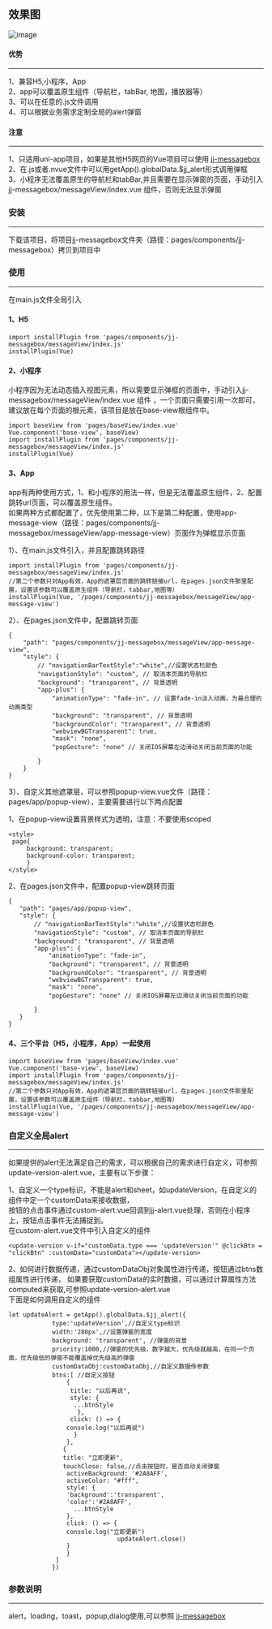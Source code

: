 ## 效果图
![image](https://github.com/04zhujunjie/jj-uni-messagebox/blob/main/screenshot/jj-messagebox.gif)
#### 优势
---
1、兼容H5,小程序，App    
2、app可以覆盖原生组件（导航栏，tabBar, 地图，播放器等）   
3、可以在任意的.js文件调用   
4、可以根据业务需求定制全局的alert弹窗
#### 注意
---
1、只适用uni-app项目，如果是其他H5网页的Vue项目可以使用 [jj-messagebox](https://github.com/04zhujunjie/jj-messagebox)   
2、在.js或者.nvue文件中可以用getApp().globalData.$jj_alert形式调用弹框   
3、小程序无法覆盖原生的导航栏和tabBar,并且需要在显示弹窗的页面，手动引入jj-messagebox/messageView/index.vue 组件，否则无法显示弹窗    


### 安装
---
下载该项目，将项目jj-messagebox文件夹（路径：pages/components/jj-messagebox）拷贝到项目中

### 使用
-------
在main.js文件全局引入

#### 1、H5
```
import installPlugin from 'pages/components/jj-messagebox/messageView/index.js'
installPlugin(Vue)

```
#### 2、小程序
小程序因为无法动态插入视图元素，所以需要显示弹框的页面中，手动引入jj-messagebox/messageView/index.vue 组件
，一个页面只需要引用一次即可，建议放在每个页面的根元素，该项目是放在base-view根组件中。
```
import baseView from 'pages/baseView/index.vue'
Vue.component('base-view', baseView)
import installPlugin from 'pages/components/jj-messagebox/messageView/index.js'
installPlugin(Vue)

```

#### 3、App
app有两种使用方式，1、和小程序的用法一样，但是无法覆盖原生组件，2、配置跳转url页面，可以覆盖原生组件。   
如果两种方式都配置了，优先使用第二种，以下是第二种配置，使用app-message-view（路径：pages/components/jj-messagebox/messageView/app-message-view）页面作为弹框显示页面

1）、在main.js文件引入，并且配置跳转路径
```
import installPlugin from 'pages/components/jj-messagebox/messageView/index.js'
//第二个参数只对App有效，App的遮罩层页面的跳转链接url，在pages.json文件那里配置，设置该参数可以覆盖原生组件（导航栏，tabbar,地图等）
installPlugin(Vue, '/pages/components/jj-messagebox/messageView/app-message-view')
```
2）、在pages.json文件中，配置跳转页面
```
{
	"path": "pages/components/jj-messagebox/messageView/app-message-view",
	"style": {
		// "navigationBarTextStyle":"white",//设置状态栏颜色
		"navigationStyle": "custom", // 取消本页面的导航栏
		"background": "transparent", // 背景透明
		"app-plus": {
			"animationType": "fade-in", // 设置fade-in淡入动画，为最合理的动画类型
			"background": "transparent", // 背景透明
			"backgroundColor": "transparent", // 背景透明
			"webviewBGTransparent": true,
			"mask": "none",
			"popGesture": "none" // 关闭IOS屏幕左边滑动关闭当前页面的功能

		}
	}
}
```

3）、自定义其他遮罩层，可以参照popup-view.vue文件（路径：pages/app/popup-view），主要需要进行以下两点配置    
    
  1、在popup-view设置背景样式为透明，注意：不要使用scoped    
  
   ```
 <style>
	page{
		background: transparent;
		background-color: transparent;
	    }
 </style>
   ```
   2、在pages.json文件中，配置popup-view跳转页面
 ```
 {
	"path": "pages/app/popup-view",
	"style": {
		// "navigationBarTextStyle":"white",//设置状态栏颜色
		"navigationStyle": "custom", // 取消本页面的导航栏
		"background": "transparent", // 背景透明
		"app-plus": {
			"animationType": "fade-in",
			"background": "transparent", // 背景透明
			"backgroundColor": "transparent", // 背景透明
			"webviewBGTransparent": true,
			"mask": "none",
			"popGesture": "none" // 关闭IOS屏幕左边滑动关闭当前页面的功能

		}
	}
}
 ```

#### 4、三个平台（H5，小程序，App）一起使用

```
import baseView from 'pages/baseView/index.vue'
Vue.component('base-view', baseView)
import installPlugin from 'pages/components/jj-messagebox/messageView/index.js'
//第二个参数只对App有效，App的遮罩层页面的跳转链接url，在pages.json文件那里配置，设置该参数可以覆盖原生组件（导航栏，tabbar,地图等）
installPlugin(Vue, '/pages/components/jj-messagebox/messageView/app-message-view')

```
### 自定义全局alert
-------
如果提供的alert无法满足自己的需求，可以根据自己的需求进行自定义，可参照update-version-alert.vue，主要有以下步骤：		  

1、自定义一个type标识，不能是alert和sheet，如updateVersion，在自定义的组件中定一个customData来接收数据，		  
按钮的点击事件通过custom-alert.vue回调到jj-alert.vue处理，否则在小程序上，按钮点击事件无法捕捉到。  	
在custom-alert.vue文件中引入自定义的组件		

```
<update-version v-if="customData.type === 'updateVersion'" @clickBtn = "clickBtn" :customData="customData"></update-version>
```

2、如何进行数据传递，通过customDataObj对象属性进行传递，按钮通过btns数组属性进行传递，
如果要获取customData的实时数据，可以通过计算属性方法computed来获取,可参照update-version-alert.vue		
下面是如何调用自定义的组件

```
let updateAlert = getApp().globalData.$jj_alert({
			type:'updateVersion',//自定义type标识
			width:'280px',//设置弹窗的宽度
			background: 'transparent', //弹窗的背景
			priority:1000,//弹窗的优先级，数字越大，优先级就越高，在同一个页面，优先级低的弹窗不能覆盖掉优先级高的弹窗
			customDataObj:customDataObj,//自定义数据传参数
			btns:[ //自定义按钮
			    {
			     title: "以后再说",
			     style: {
				  ...btnStyle
				   },
			     click: () => {
				console.log("以后再说")
				  }
				}, 
			   {
			   title: "立即更新",
			   touchClose: false,//点击按钮时，是否自动关闭弹窗
			    activeBackground: '#2A8AFF',
			    activeColor: "#fff",
			    style: {
			    'background':'transparent',
			    'color':'#2A8AFF',
			      ...btnStyle
				},
			    click: () => {
				console.log("立即更新")
                              updateAlert.close()
				}
			    }
			 ]
			})
```

### 参数说明
---
alert，loading，toast，popup,dialog使用,可以参照 [jj-messagebox](https://github.com/04zhujunjie/jj-messagebox)
